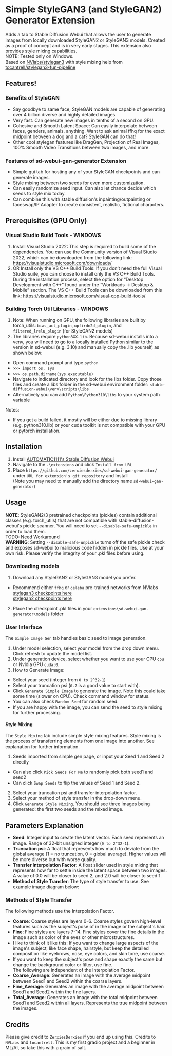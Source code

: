 # Simple StyleGAN3 (and StyleGAN2) Generator Extension

Adds a tab to Stable Diffusion Webui that allows the user to generate images from locally downloaded StyleGAN2 or StyleGAN3 models. Created as a proof of concept and is in very early stages. This extension also provides style mixing capabilities.  
NOTE: Tested only on Windows.  
Based on [NVlabs/stylegan3](https://https://github.com/NVlabs/stylegan3) with style mixing help from [tocantrell/stylegan3-fun-pipeline](https://github.com/tocantrell/stylegan3-fun-pipeline/)

## Features!

### Benefits of StyleGAN 
- Say goodbye to same face; StyleGAN models are capable of generating over 4 billion diverse and highly detailed images.
- Very fast. Can generate new images in tenths of a second on GPU.
- Cohesive and Smooth Latent Space: Can easily interpolate between faces, genders, animals, anything. Want to ask animal ffhq for the exact midpoint between a dog and a cat? StyleGAN can do that!
- Other cool stylegan features like DragGan, Projection of Real Images, 100% Smooth Video Transitions between two images, and more.

### Features of sd-webui-gan-generator Extension
- Simple gui tab for hosting any of your StyleGAN checkpoints and can generate images.
- Style mixing between two seeds for even more customization.
- Can easily randomize seed input. Can also let chance decide which seeds to style mix today.
- Can combine this with stable diffusion's inpainting/outpainting or faceswap/IP Adapter to create consistent, realistic, fictional characters.

## Prerequisites (GPU Only)

### Visual Studio Build Tools - WINDOWS

1. Install Visual Studio 2022: This step is required to build some of the dependencies. You can use the Community version of Visual Studio 2022, which can be downloaded from the following link: https://visualstudio.microsoft.com/downloads/
2. OR Install only the VS C++ Build Tools: If you don’t need the full Visual Studio suite, you can choose to install only the VS C++ Build Tools. During the installation process, select the option for “Desktop Development with C++” found under the “Workloads -> Desktop & Mobile” section. The VS C++ Build Tools can be downloaded from this link: https://visualstudio.microsoft.com/visual-cpp-build-tools/

### Building Torch Util Libraries - WINDOWS

1. Note: When running on GPU, the following libraries are built by torch_utils: `bias_act_plugin`, `upfirdn2d_plugin`, and `filtered_lrelu_plugin` (for StyleGAN2 models)
2. The libraries require `python3XX.lib`. Because sd-webui installs into a venv, you will need to go to a locally installed Python similar to the version in sd-webui (e.g. 3.10) and manually copy the .lib yourself, as shown below:
- Open command prompt and type `python`
- `>>> import os, sys`
- `>>> os.path.dirname(sys.executable)`
- Navigate to indicated directory and look for the libs folder. Copy those files and create a libs folder in the sd-webui environment folder: `stable-diffusion-webui\venv\scripts\libs`
- Alternatively you can add `Python\Python310\libs` to your system path variable

Notes:
- If you get a build failed, it mostly will be either due to missing library (e.g. python310.lib) or your cuda toolkit is not compatible with your GPU or pytorch installation.

## Installation

1. Install [AUTOMATIC1111's Stable Diffusion Webui](https://github.com/AUTOMATIC1111/stable-diffusion-webui)
2. Navigate to the `.\extensions` and click `Install from URL`
3. Place `https://github.com/zerxiesderxies/sd-webui-gan-generator/` under `URL for extension's git repository` and Install  
(Note you may need to manually add the directory name `sd-webui-gan-generator`)

## Usage

**NOTE**: StyleGAN2/3 pretrained checkpoints (pickles) contain additional classes (e.g. torch_utils) that are not compatible with stable-diffusion-webui's pickle scanner. You will need to set `--disable-safe-unpickle` in order to load them.  
TODO: Need Workaround  
**WARNING**: Setting `--disable-safe-unpickle` turns off the safe pickle check and exposes sd-webui to malicious code hidden in pickle files. Use at your own risk. Please verify the integrity of your .pkl files before using.

### Downloading models

1. Download any StyleGAN2 or StyleGAN3 model you prefer.
- Recommend either `ffhq` or `celeba` pre-trained networks from NVlabs  
[stylegan3 checkpoints here](https://catalog.ngc.nvidia.com/orgs/nvidia/teams/research/models/stylegan3)  
[stylegan2 checkpoints here](https://catalog.ngc.nvidia.com/orgs/nvidia/teams/research/models/stylegan2)  
2. Place the checkpoint .pkl files in your `extensions\sd-webui-gan-generator\models` folder

### User Interface

The `Simple Image Gen` tab handles basic seed to image generation.
1. Under model selection, select your model from the drop down menu. Click refresh to update the model list.
2. Under generation device, select whether you want to use your CPU `cpu` or Nvidia GPU `cuda:0`.
3. How to Generate Image:
- Select your seed (integer from `0 to 2^32-1`)
- Select your truncation psi (`0.7` is a good value to start with).
- Click `Generate Simple Image` to generate the image. Note this could take some time (slower on CPU). Check command window for status.
- You can also check `Random Seed` for random seed.
- If you are happy with the image, you can send the seed to style mixing for further processing.

#### Style Mixing

The `Style Mixing` tab include simple style mixing features. Style mixing is the process of transferring elements from one image into another. See explanation for further information.
1. Seeds imported from simple gen page, or input your Seed 1 and Seed 2 directly
- Can also click `Pick Seeds For Me` to randomly pick both seed1 and seed2
- Can click `Swap Seeds` to flip the values of Seed 1 and Seed 2.
2. Select your truncation psi and transfer interpolation factor.
3. Select your method of style transfer in the drop-down menu.
4. Click `Generate Style Mixing`. You should see three images being generated: the first two seeds and the mixed image.

## Parameters Explanation

- **Seed**: Integer input to create the latent vector. Each seed represents an image. Range of 32-bit unsigned integer (`0 to 2^32-1`).
- **Truncation psi**: A float that represents how much to deviate from the global average (1 = no truncation, 0 = global average). Higher values will be more diverse but with worse quality. 
- **Transfer Interpolation Factor**: A float slider used in style mixing that represents how far to settle inside the latent space between two images. A value of 0.0 will be closer to seed 2, and 2.0 will be closer to seed 1.
- **Method of Style Transfer**: The type of style transfer to use. See example image diagram below:

### Methods of Style Transfer
The following methods use the Interpolation Factor.
- **Coarse**: Coarse styles are layers 0-6. Coarse styles govern high-level features such as the subject's pose of in the image or the subject's hair.
- **Fine**: Fine styles are layers 7-14. Fine styles cover the fine details in the image such as color of the eyes or other microstructures.
- I like to think of it like this: If you want to change large aspects of the image's subject, like face shape, hairstyle, but keep the detailed composition like eyebrows, nose, eye colors, and skin tone, use coarse.
- If you want to keep the subject's pose and shape exactly the same but change the background color or filter, use fine.   
The following are independent of the Interpolation Factor.
- **Coarse_Average**: Generates an image with the average midpoint between Seed1 and Seed2 within the coarse layers.
- **Fine_Average**: Generates an image with the average midpoint between Seed1 and Seed2 within the fine layers.
- **Total_Average**: Generates an image with the total midpoint between Seed1 and Seed2 within all layers. Represents the true midpoint between the images.

## Credits
Please give credit to `ZerxiesDerxies` if you end up using this.
Credits to `NVLabs` and `tocantrell`. This is my first gradio project and a beginner in ML/AI, so take this with a grain of salt.